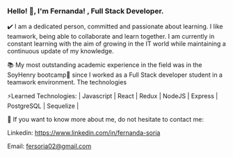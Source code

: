 ### Hello! 👋, I'm Fernanda! , Full Stack Developer.

✔️ I am a dedicated person, committed and passionate about learning. I like teamwork, being able to collaborate and learn together. I am currently in constant learning with the aim of growing in the IT world while maintaining a continuous update of my knowledge.

📚 My most outstanding academic experience in the field was in the SoyHenry bootcamp🚀 since I worked as a Full Stack developer student in a teamwork environment. The technologies 

⚡Learned Technologies: | Javascript | React | Redux | NodeJS | Express | PostgreSQL | Sequelize |


📲 If you want to know more about me, do not hesitate to contact me:

Linkedin: https://www.linkedin.com/in/fernanda-soria

Email: fersoria02@gmail.com
